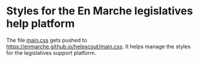 # Styles for the En Marche legislatives help platform

The file [main.css](https://github.com/EnMarche/helpscout/blob/master/main.css) gets pushed to https://enmarche.github.io/helpscout/main.css. It helps manage the styles for the legislatives support platform. 
